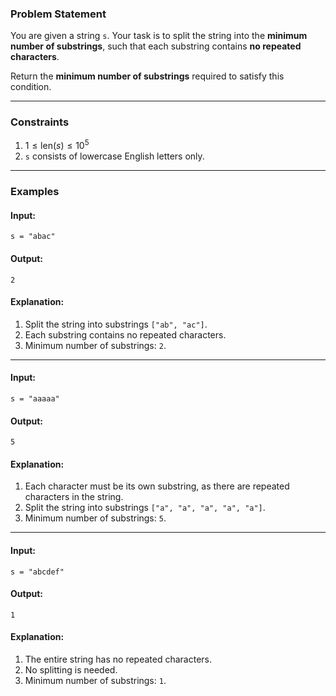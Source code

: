 ### **Problem Statement**

You are given a string `s`. Your task is to split the string into the **minimum number of substrings**, such that each substring contains **no repeated characters**.

Return the **minimum number of substrings** required to satisfy this condition.

---

### **Constraints**

1. $1 \leq \text{len}(s) \leq 10^5$
2. `s` consists of lowercase English letters only.

---

### **Examples**

#### Input:

```plaintext
s = "abac"
```

#### Output:

```plaintext
2
```

#### Explanation:

1. Split the string into substrings `["ab", "ac"]`.
2. Each substring contains no repeated characters.
3. Minimum number of substrings: `2`.

---

#### Input:

```plaintext
s = "aaaaa"
```

#### Output:

```plaintext
5
```

#### Explanation:

1. Each character must be its own substring, as there are repeated characters in the string.
2. Split the string into substrings `["a", "a", "a", "a", "a"]`.
3. Minimum number of substrings: `5`.

---

#### Input:

```plaintext
s = "abcdef"
```

#### Output:

```plaintext
1
```

#### Explanation:

1. The entire string has no repeated characters.
2. No splitting is needed.
3. Minimum number of substrings: `1`.

